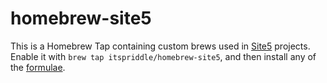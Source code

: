 # homebrew-site5

This is a Homebrew Tap containing custom brews used in [Site5](https://github.com/site5)
projects. Enable it with `brew tap itspriddle/homebrew-site5`, and then
install any of the [formulae][].

[formulae]: https://github.com/itspriddle/homebrew-site5/tree/master/Formula

